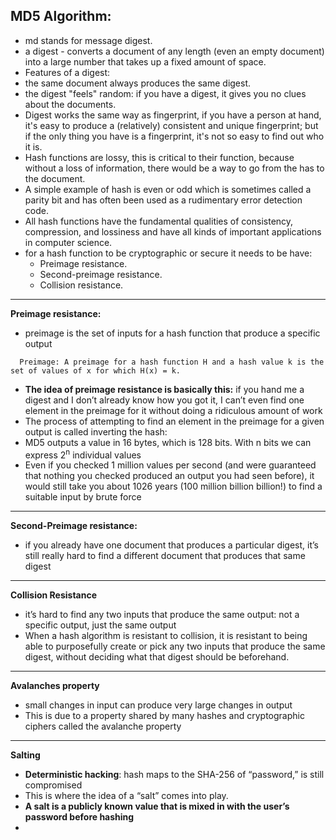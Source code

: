 ## MD5 Algorithm:
-  md stands for message digest.
-  a digest - converts a document of any length (even an empty document) into a large number that takes up a fixed amount of space.
-  Features of a digest:
  - the same document always produces the same digest.
  - the digest "feels" random: if you have a digest, it gives you no clues about the documents.
  - Digest works the same way as fingerprint, if you have a person at hand, it's easy to produce a (relatively) consistent and unique fingerprint; but if the only thing you have is a fingerprint, it's not so easy to find out who it is.
  - Hash functions are lossy, this is critical to their function, because without a loss of information, there would be a way to go from the has to the document.
  - A simple example of hash is even or odd which is sometimes called a parity bit and has often been used as a rudimentary error detection code.
  - All hash functions have the fundamental qualities of consistency, compression, and lossiness and have all kinds of important applications in computer science.
  - for a hash function to be cryptographic or secure it needs to be have:
    - Preimage resistance.
    - Second-preimage resistance.
    - Collision resistance.
  ---
**Preimage resistance:**
 - preimage is the set of inputs for a hash function that produce a specific output
```
  Preimage: A preimage for a hash function H and a hash value k is the set of values of x for which H(x) = k.
```
 - **The idea of preimage resistance is basically this:** if you hand me a digest and I don’t 
already know how you got it, I can’t even find one element in the preimage for it without 
doing a ridiculous amount of work
 - The process of attempting to find an element in the preimage for a given output is 
called inverting the hash: 
- MD5 outputs a value in 16 bytes, which is 128 bits. With n bits we can express 2<sup>n</sup> individual values
- Even if you checked 1 million values per second (and were guaranteed that nothing you checked produced an output you had seen before), it would still take you about 1026 years (100 million billion billion!) to find a suitable input by brute force
---
**Second-Preimage resistance:**
 - if you already have one document that produces a particular digest, it’s still really hard to find a different document that produces that same digest
---
**Collision Resistance**
 -  it’s hard to find any two inputs that produce the same output: not a specific output, just the same output
 -  When a hash algorithm is resistant to collision, it is resistant to being able to purposefully create or pick any two inputs that produce the same digest, without deciding what that digest should be beforehand. 
---
**Avalanches property**
 - small changes in input can produce very large changes in output
 - This is due to a property shared by many hashes and cryptographic ciphers called the avalanche property
---
**Salting**
 - **Deterministic hacking**: hash maps to the SHA-256 of “password,” is still compromised
 - This is where the idea of a “salt” comes into play. 
 - **A salt is a publicly known value that is mixed in with the user’s password before hashing**
 - 
